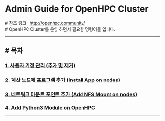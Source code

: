 # Admin Guide for OpenHPC Cluster
\# 참조 링크 : http://openhpc.community/  
\# OpenHPC Cluster를 운영 하면서 필요한 명령어들 입니다.  

***

## # 목차

### [1. 사용자 계정 관리 (추가 및 제거)][1]  
[1]: https://github.com/dasandata/Open_HPC/blob/master/Document/Admin%20Guide/ADD%20Account.md

### [2. 계산 노드에 프로그램 추가 (Install App on nodes)][2]  
[2]: https://github.com/dasandata/Open_HPC/blob/master/Document/Admin%20Guide/Install%20application%20on%20Cluster.md

### [3. 네트워크 마운트 포인트 추가 (Add NFS Mount on nodes)][3]  
[3]: https://github.com/dasandata/Open_HPC/blob/master/Document/Admin%20Guide/Add%20NFS%20Mount%20on%20nodes.md

### [4. Add Python3 Module on OpenHPC][4]  
[4]: https://github.com/dasandata/Open_HPC/blob/master/Document/Admin%20Guide/Add%20Python3%20Module%20on%20OpenHPC.md



***
